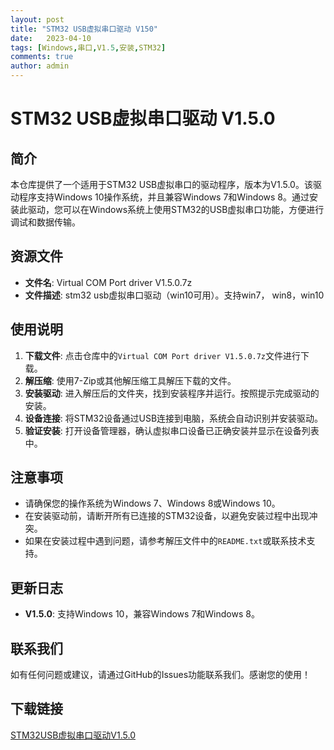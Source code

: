 ```yaml
---
layout: post
title: "STM32 USB虚拟串口驱动 V150"
date:   2023-04-10
tags: [Windows,串口,V1.5,安装,STM32]
comments: true
author: admin
---
```

# STM32 USB虚拟串口驱动 V1.5.0

## 简介
本仓库提供了一个适用于STM32 USB虚拟串口的驱动程序，版本为V1.5.0。该驱动程序支持Windows 10操作系统，并且兼容Windows 7和Windows 8。通过安装此驱动，您可以在Windows系统上使用STM32的USB虚拟串口功能，方便进行调试和数据传输。

## 资源文件
- **文件名**: Virtual COM Port driver V1.5.0.7z
- **文件描述**: stm32 usb虚拟串口驱动（win10可用）。支持win7， win8，win10

## 使用说明
1. **下载文件**: 点击仓库中的`Virtual COM Port driver V1.5.0.7z`文件进行下载。
2. **解压缩**: 使用7-Zip或其他解压缩工具解压下载的文件。
3. **安装驱动**: 进入解压后的文件夹，找到安装程序并运行。按照提示完成驱动的安装。
4. **设备连接**: 将STM32设备通过USB连接到电脑，系统会自动识别并安装驱动。
5. **验证安装**: 打开设备管理器，确认虚拟串口设备已正确安装并显示在设备列表中。

## 注意事项
- 请确保您的操作系统为Windows 7、Windows 8或Windows 10。
- 在安装驱动前，请断开所有已连接的STM32设备，以避免安装过程中出现冲突。
- 如果在安装过程中遇到问题，请参考解压文件中的`README.txt`或联系技术支持。

## 更新日志
- **V1.5.0**: 支持Windows 10，兼容Windows 7和Windows 8。

## 联系我们
如有任何问题或建议，请通过GitHub的Issues功能联系我们。感谢您的使用！

## 下载链接

[STM32USB虚拟串口驱动V1.5.0](https://pan.quark.cn/s/c2cc6303c48c)